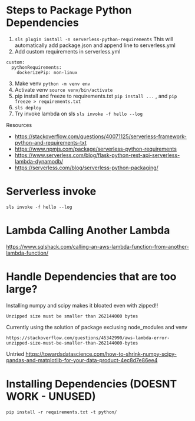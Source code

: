 # Steps to Package Python Dependencies

1. `sls plugin install -n serverless-python-requirements` This will automatically add package.json and append line to serverless.yml
2. Add custom requirements in serverless.yml
```
custom:
  pythonRequirements:
    dockerizePip: non-linux
```
3. Make venv  `python -m venv env`
4. Activate venv `source venv/bin/activate`
5. pip install and freeze to requirements.txt `pip install ...` , and `pip freeze > requirements.txt`
6. `sls deploy`
7. Try invoke lambda on sls `sls invoke -f hello --log`

Resources
- https://stackoverflow.com/questions/40071125/serverless-framework-python-and-requirements-txt  
- https://www.npmjs.com/package/serverless-python-requirements
- https://www.serverless.com/blog/flask-python-rest-api-serverless-lambda-dynamodb/
- https://serverless.com/blog/serverless-python-packaging/

# Serverless invoke

`sls invoke -f hello --log`

# Lambda Calling Another Lambda

https://www.sqlshack.com/calling-an-aws-lambda-function-from-another-lambda-function/

# Handle Dependencies that are too large?

Installing numpy and scipy makes it bloated even with zipped!!

`Unzipped size must be smaller than 262144000 bytes`

Currently using the solution of package exclusing node_modules and venv

`https://stackoverflow.com/questions/45342990/aws-lambda-error-unzipped-size-must-be-smaller-than-262144000-bytes`

Untried
https://towardsdatascience.com/how-to-shrink-numpy-scipy-pandas-and-matplotlib-for-your-data-product-4ec8d7e86ee4

# Installing Dependencies (DOESNT WORK - UNUSED)

`pip install -r requirements.txt -t python/`